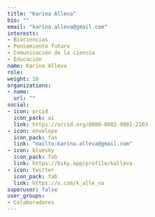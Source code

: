 ```yaml
---
title: "Karina Alleva"
bio: ""
email: "karina.alleva@gmail.com"
interests:
- Biociencias
- Pensamiento futuro
- Comunicación de la ciencia
- Educación
name: Karina Alleva
role: 
weight: 10
organizations:
- name: 
  url: ""
social:
- icon: orcid
  icon_pack: ai
  link: https://orcid.org/0000-0002-9081-2103
- icon: envelope
  icon_pack: fas
  link: "mailto:karina.alleva@gmail.com"
- icon: bluesky
  icon_pack: fab
  link: https://bsky.app/profile/kalleva
- icon: twitter
  icon_pack: fab
  link: https://x.com/k_alle_va
superuser: false
user_groups:
- Colaboradores
---
```

